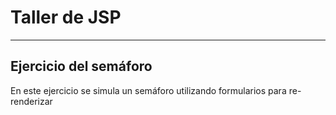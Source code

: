 # Taller de JSP
***

## Ejercicio del semáforo
En este ejercicio se simula un semáforo utilizando formularios para re-renderizar

